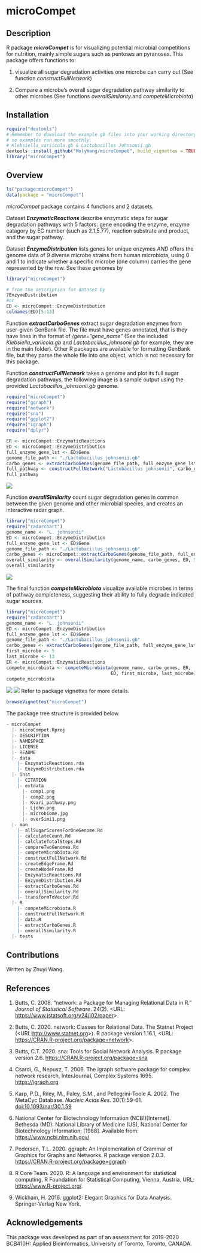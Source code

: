 
<!-- README.md is generated from README.Rmd. Please edit that file -->

# microCompet

<!-- badges: start -->

<!-- badges: end -->

## Description

R package ***microCompet*** is for visualizing potential microbial
competitions for nutrition, mainly simple sugars such as pentoses an
pyranoses. This package offers functions to:

1.  visualize all sugar degradation activities one microbe can carry out
    (See function *_constructFullNetwork_*)

2.  Compare a microbe’s overall sugar degradation pathway similarity to
    other microbes (See functions *_overallSimilarity_* and
    *_competeMicrobiota_*)

## Installation

``` r
require("devtools")
# Remember to download the example gb files into your working directory, 
# so examples run more smoothly.
# Klebsiella_variicola.gb & Lactobacillus Johnsonii.gb
devtools::install_github("MolyWang/microCompet", build_vignettes = TRUE)
library("microCompet")
```

## Overview

``` r
ls("package:microCompet")
data(package = "microCompet")
```

*microCompet* package contains 4 functions and 2 datasets.

Dataset ***EnzymaticReactions*** describe enzymatic steps for sugar
degradation pathways with 5 factors: gene encoding the enzyme, enzyme
catagory by EC number (such as 2.1.5.77), reaction substrate and
product, and the sugar pathway.

Dataset ***EnzymeDistribution*** lists genes for unique enzymes *AND*
offers the genome data of 9 diverse microbe strains from human
microbiota, using 0 and 1 to indicate whether a specific microbe (one
column) carries the gene represented by the row. See these genomes by

``` r
library("microCompet")

# from the description for dataset by
?EnzymeDistribution
#or
ED <- microCompet::EnzymeDistribution
colnames(ED)[5:13]
```

Function ***extractCarboGenes*** extract sugar degradation enzymes from
user-given GenBank file. The file must have genes annotated, that is
they have lines in the format of */gene=“gene\_name”* (See the included
*Klebsiella\_variicola.gb* and *Lactobacillus\_johnsonii.gb* for
example, they are in the main folder). Other R packages are available
for formatting GenBank file, but they parse the whole file into one
object, which is not necessary for this package.

Function ***constructFullNetwork*** takes a genome and plot its full
sugar degradation pathways, the following image is a sample output using
the provided *Lactobacillus\_johnsonii.gb* genome.

``` r
require("microCompet")
require("ggraph")
require("network")
require("sna")
require("ggplot2")
require("igraph")
require("dplyr")

ER <- microCompet::EnzymaticReactions
ED <- microCompet::EnzymeDistribution
full_enzyme_gene_lst <- ED$Gene
genome_file_path <- "./Lactobacillus_johnsonii.gb"
carbo_genes <- extractCarboGenes(genome_file_path, full_enzyme_gene_lst)
full_pathway <- constructFullNetwork("Lactobacillus johnsonii", carbo_genes, ER)
full_pathway
```

![](./inst/extdata/Ljohn.png)

Function ***overallSimilarity*** count sugar degradation genes in common
between the given genome and other microbial species, and creates an
interactive radar graph.

``` r
library("microCompet")
require("radarchart")
genome_name <- "L. johnsonii"
ED <- microCompet::EnzymeDistribution
full_enzyme_gene_lst <- ED$Gene
genome_file_path <- "./Lactobacillus_johnsonii.gb"
carbo_genes <- microCompet::extractCarboGenes(genome_file_path, full_enzyme_gene_lst)
overall_similarity <- overallSimilarity(genome_name, carbo_genes, ED, 5, 13)
overall_similarity
```

![](./inst/extdata/overSimi1.png)

The final function ***competeMicrobiota*** visualize available microbes
in terms of pathway completeness, suggesting their ability to fully
degrade indicated sugar sources.

``` r
library("microCompet")
require("radarchart")
genome_name <- "L. johnsonii"
ED <- microCompet::EnzymeDistribution
full_enzyme_gene_lst <- ED$Gene
genome_file_path <- "./Lactobacillus_johnsonii.gb"
carbo_genes <- extractCarboGenes(genome_file_path, full_enzyme_gene_lst)
first_microbe <- 5
last_microbe <- 13
ER <- microCompet::EnzymaticReactions
compete_microbiota <- competeMicrobiota(genome_name, carbo_genes, ER,
                                       ED, first_microbe, last_microbe)
compete_microbiota
```

![](./inst/extdata/comp1.png) ![](./inst/extdata/comp2.png) Refer to
package vignettes for more details.

``` r
browseVignettes("microCompet")
```

The package tree structure is provided below.

``` r
- microCompet
  |- microCompet.Rproj
  |- DESCRIPTION
  |- NAMESPACE
  |- LICENSE
  |- README
  |- data
    |- EnzymaticReactions.rda
    |- EnzymeDistribution.rda
  |- inst
    |- CITATION
    |- extdata
      |- comp1.png
      |- comp2.png
      |- Kvari_pathway.png
      |- Ljohn.png
      |- microbiome.jpg
      |- overSimi1.png
  |- man
    |- allSugarScoresForOneGenome.Rd
    |- calculateCount.Rd
    |- calclateTotalSteps.Rd
    |- compareTwoGenomes.Rd
    |- competeMicrobiota.Rd
    |- constructFullNetwork.Rd
    |- createEdgeFrame.Rd
    |- createNodeFrame.Rd
    |- EnzymaticReactions.Rd
    |- EnzymeDistribution.Rd
    |- extractCarboGenes.Rd
    |- overallSimilarity.Rd
    |- transformToVector.Rd
  |- R
    |- competeMicrobiota.R
    |- constructFullNetwork.R
    |- data.R
    |- extractCarboGenes.R
    |- overallSimilarity.R
  |- tests
```

## Contributions

Written by Zhuyi Wang.

## References

1.  Butts, C. 2008. “network: a Package for Managing Relational Data in
    R.” *Journal of Statistical Software*. 24(2). \<URL:
    <https://www.jstatsoft.org/v24/i02/paper>\>.

2.  Butts, C. 2020. network: Classes for Relational Data. The Statnet
    Project (\<URL:<http://www.statnet.org>\>). R package version
    1.16.1, \<URL: <https://CRAN.R-project.org/package=network>\>.

3.  Butts, C.T. 2020. sna: Tools for Social Network Analysis. R package
    version 2.6. <https://CRAN.R-project.org/package=sna>

4.  Csardi, G., Nepusz, T. 2006. The igraph software package for complex
    network research, InterJournal, Complex Systems 1695.
    <https://igraph.org>

5.  Karp, P.D., Riley, M., Paley, S.M., and Pellegrini-Toole A. 2002.
    The MetaCyc Database. *Nucleic Acids Res*. 30(1):59-61.
    <doi:10.1093/nar/30.1.59>

6.  National Center for Biotechnology Information (NCBI)\[Internet\].
    Bethesda (MD): National Library of Medicine (US), National Center
    for Biotechnology Information; \[1988\]. Available from:
    <https://www.ncbi.nlm.nih.gov/>

7.  Pedersen, T.L. 2020. ggraph: An Implementation of Grammar of
    Graphics for Graphs and Networks. R package version 2.0.3.
    <https://CRAN.R-project.org/package=ggraph>

8.  R Core Team. 2020. R: A language and environment for statistical
    computing. R Foundation for Statistical Computing, Vienna, Austria.
    URL: <https://www.R-project.org/>.

9.  Wickham, H. 2016. ggplot2: Elegant Graphics for Data Analysis.
    Springer-Verlag New York.

## Acknowledgements

This package was developed as part of an assessment for 2019-2020
BCB410H: Applied Bioinformatics, University of Toronto, Toronto, CANADA.
